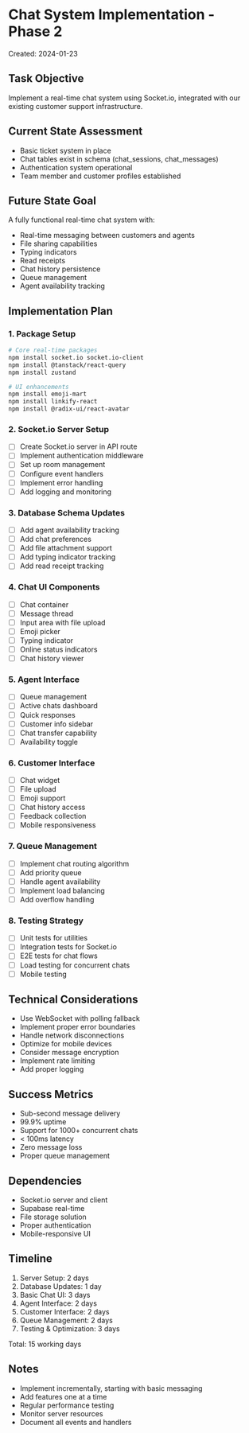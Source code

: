 # Chat System Implementation - Phase 2
Created: 2024-01-23

## Task Objective
Implement a real-time chat system using Socket.io, integrated with our existing customer support infrastructure.

## Current State Assessment
- Basic ticket system in place
- Chat tables exist in schema (chat_sessions, chat_messages)
- Authentication system operational
- Team member and customer profiles established

## Future State Goal
A fully functional real-time chat system with:
- Real-time messaging between customers and agents
- File sharing capabilities
- Typing indicators
- Read receipts
- Chat history persistence
- Queue management
- Agent availability tracking

## Implementation Plan

### 1. Package Setup
```bash
# Core real-time packages
npm install socket.io socket.io-client
npm install @tanstack/react-query
npm install zustand

# UI enhancements
npm install emoji-mart
npm install linkify-react
npm install @radix-ui/react-avatar
```

### 2. Socket.io Server Setup
- [ ] Create Socket.io server in API route
- [ ] Implement authentication middleware
- [ ] Set up room management
- [ ] Configure event handlers
- [ ] Implement error handling
- [ ] Add logging and monitoring

### 3. Database Schema Updates
- [ ] Add agent availability tracking
- [ ] Add chat preferences
- [ ] Add file attachment support
- [ ] Add typing indicator tracking
- [ ] Add read receipt tracking

### 4. Chat UI Components
- [ ] Chat container
- [ ] Message thread
- [ ] Input area with file upload
- [ ] Emoji picker
- [ ] Typing indicator
- [ ] Online status indicators
- [ ] Chat history viewer

### 5. Agent Interface
- [ ] Queue management
- [ ] Active chats dashboard
- [ ] Quick responses
- [ ] Customer info sidebar
- [ ] Chat transfer capability
- [ ] Availability toggle

### 6. Customer Interface
- [ ] Chat widget
- [ ] File upload
- [ ] Emoji support
- [ ] Chat history access
- [ ] Feedback collection
- [ ] Mobile responsiveness

### 7. Queue Management
- [ ] Implement chat routing algorithm
- [ ] Add priority queue
- [ ] Handle agent availability
- [ ] Implement load balancing
- [ ] Add overflow handling

### 8. Testing Strategy
- [ ] Unit tests for utilities
- [ ] Integration tests for Socket.io
- [ ] E2E tests for chat flows
- [ ] Load testing for concurrent chats
- [ ] Mobile testing

## Technical Considerations
- Use WebSocket with polling fallback
- Implement proper error boundaries
- Handle network disconnections
- Optimize for mobile devices
- Consider message encryption
- Implement rate limiting
- Add proper logging

## Success Metrics
- Sub-second message delivery
- 99.9% uptime
- Support for 1000+ concurrent chats
- < 100ms latency
- Zero message loss
- Proper queue management

## Dependencies
- Socket.io server and client
- Supabase real-time
- File storage solution
- Proper authentication
- Mobile-responsive UI

## Timeline
1. Server Setup: 2 days
2. Database Updates: 1 day
3. Basic Chat UI: 3 days
4. Agent Interface: 2 days
5. Customer Interface: 2 days
6. Queue Management: 2 days
7. Testing & Optimization: 3 days

Total: 15 working days

## Notes
- Implement incrementally, starting with basic messaging
- Add features one at a time
- Regular performance testing
- Monitor server resources
- Document all events and handlers 